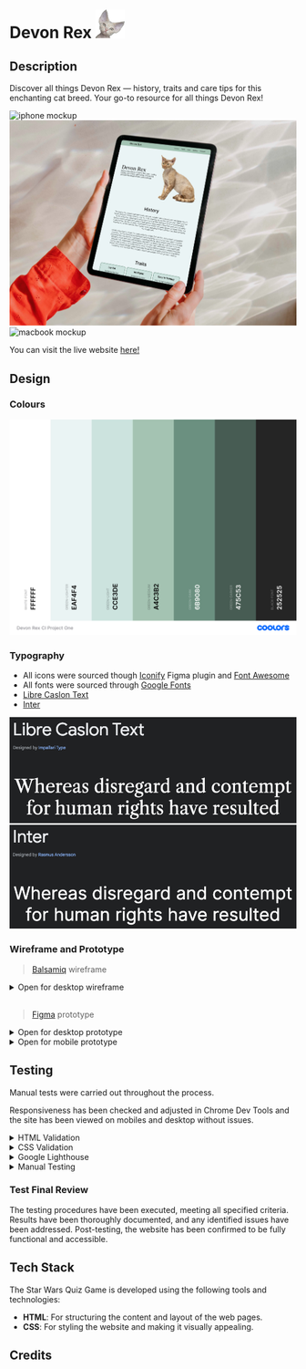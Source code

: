 # Devon Rex <img src="./assets/favicon/favicon.png" alt="devon rex face" height="50">

## Description

Discover all things Devon Rex — history, traits and care tips for this enchanting cat breed. Your go-to resource for all things Devon Rex!

![iphone mockup](/assets/images/mockuuups-iphone-mockup.webp)
![ipad mockup](/assets/images/mockuuups-ipad-air-mockup.webp)
![macbook mockup](/assets/images/mockuuups-macbook-pro-mockup.webp)

You can visit the live website [here!](https://devon-rex.netlify.app/)

## **Design**

### **Colours**

![Coolors Palette](/assets/images/colour-palette.webp)

### **Typography**

- All icons were sourced though [Iconify](https://www.figma.com/community/plugin/735098390272716381/iconify) Figma plugin and [Font Awesome](https://fontawesome.com/)
- All fonts were sourced through [Google Fonts](https://fonts.google.com/)
- [Libre Caslon Text](https://fonts.google.com/specimen/Libre+Caslon+Text)
- [Inter](https://fonts.google.com/specimen/Inter)

![libre google fonts](/assets/images/libre-google-fonts.webp)
![inter google fonts](/assets/images/inter-google-fonts.webp)

### **Wireframe and Prototype**

> [Balsamiq](https://balsamiq.com/) wireframe

<details>
<summary> Open for desktop wireframe </summary>

![balsamiq wireframe](/assets/images/balsamiq-wireframe.webp)

</details>

<br>

> [Figma](https://www.figma.com/) prototype

<details>
<summary> Open for desktop prototype </summary>

![figma prototype](./assets/images/figma-desktop-prototype.webp)

</details>

<details>
<summary> Open for mobile prototype </summary>

![figma prototype](./assets/images/figma-mobile-prototype.webp)

</details>

## Testing

Manual tests were carried out throughout the process.

Responsiveness has been checked and adjusted in Chrome Dev Tools and the site has been viewed on mobiles and desktop without issues.

<details>
<summary> HTML Validation </summary>

<br>

All HTML code has been run through the [W3C - HTML](https://validator.w3.org/) validator.

</details>

<details>
<summary> CSS Validation </summary>

<br>

All CSS code has been run through the [W3C - CSS](https://jigsaw.w3.org/css-validator/) validator.

</details>

<details>
<summary> Google Lighthouse</summary>

<br>

The lighthouse score results can be found below.

<!-- <img src="assets/images/lighthouse.png" alt="Lighthouse" width="300"/> -->

</details>

<details>
<summary> Manual Testing</summary>

<br>

<table>
  <tr>
    <th>Features</th>
    <th>Bugs/Issues</th>
  </tr>
   <tr>
    <td>LINK NAVBAR: Devon Rex</td>
    <td>Not Detected</td>
  </tr>
  <tr>
    <td>LINK NAVBAR: History</td>
    <td>Not Detected</td>
  </tr>
   <tr>
    <td>LINKS NAVBAR: Traits </td>
    <td>Not Detected</td>
  </tr>
   <tr>
    <td>LINK NAVBAR: Care</td>
    <td>Not Detected</td>
  </tr>
   <tr>
    <td>LINK NAVBAR: Gallery</td>
    <td>Not Detected</td>
  </tr>
 <tr>
    <td>LINK NAVBAR: Contact</td>
    <td>Not Detected</td>
  </tr>
  <tr>
    <td>LINK FOOTER: Devon Rex</td>
    <td>Not Detected</td>
  </tr>
   <tr>
    <td>LINK FOOTER: Instagram</td>
    <td>Not Detected</td>
  </tr>
   <tr>
    <td>LINK FOOTER: X</td>
    <td>Not Detected</td>
  </tr>
  </tr>
   <tr>
    <td>LINK FOOTER: Facebook</td>
    <td>Not Detected</td>
  </tr>
   <tr>
    <td>LINK FOOTER: Email</td>
    <td>Not Detected</td>
  </tr>

   <tr>
    <td>LINK FOOTER: Tulio Minini</td>
    <td>Not Detected</td>
  </tr>
  </table>
</details>

### **Test Final Review**

The testing procedures have been executed, meeting all specified criteria. Results have been thoroughly documented, and any identified issues have been addressed. Post-testing, the website has been confirmed to be fully functional and accessible.

## Tech Stack

The Star Wars Quiz Game is developed using the following tools and technologies:

- **HTML**: For structuring the content and layout of the web pages.
- **CSS**: For styling the website and making it visually appealing.

## Credits

<!-- Images were sourced from pexels.com and the favicon was generated using favicon.io. -->
